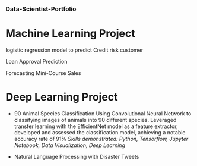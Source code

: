 ### Data-Scientist-Portfolio
# Machine Learning Project

logistic regression model to predict Credit risk customer

Loan Approval Prediction

Forecasting Mini-Course Sales

# Deep Learning Project

- 90 Animal Species Classification
Using Convolutional Neural Network to classifying images of animals into 90 different species. Leveraged transfer learning with the EfficientNet model as a feature extractor,
developed and assessed the classification model, achieving a notable accuracy rate of 91%
*Skills demonstrated: Python, Tensorflow, Jupyter Notebook, Data Visualization, Deep Learning*


- Natural Language Processing with Disaster Tweets 
